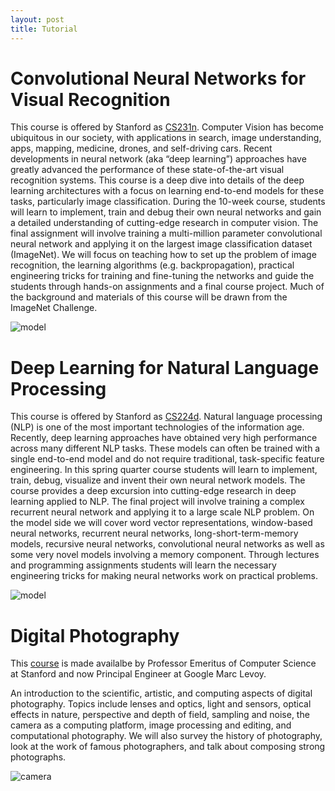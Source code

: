 ```yaml
---
layout: post
title: Tutorial
---
```

# Convolutional Neural Networks for Visual Recognition

This course is offered by Stanford as [CS231n](http://cs231n.stanford.edu/). Computer Vision has become ubiquitous in our society, with applications in search, image understanding, apps, mapping, medicine, drones, and self-driving cars. Recent developments in neural network (aka “deep learning”) approaches have greatly advanced the performance of these state-of-the-art visual recognition systems. This course is a deep dive into details of the deep learning architectures with a focus on learning end-to-end models for these tasks, particularly image classification. During the 10-week course, students will learn to implement, train and debug their own neural networks and gain a detailed understanding of cutting-edge research in computer vision. The final assignment will involve training a multi-million parameter convolutional neural network and applying it on the largest image classification dataset (ImageNet). We will focus on teaching how to set up the problem of image recognition, the learning algorithms (e.g. backpropagation), practical engineering tricks for training and fine-tuning the networks and guide the students through hands-on assignments and a final course project. Much of the background and materials of this course will be drawn from the ImageNet Challenge.

![model](http://2.bp.blogspot.com/-cdb02AKAlt0/VQSBJYrqFfI/AAAAAAAAPyM/ODavYwmdcNY/w1200-h630-p-nu/cs231n.png)

# Deep Learning for Natural Language Processing

This course is offered by Stanford as [CS224d](http://cs224d.stanford.edu/). Natural language processing (NLP) is one of the most important technologies of the information age. Recently, deep learning approaches have obtained very high performance across many different NLP tasks. These models can often be trained with a single end-to-end model and do not require traditional, task-specific feature engineering. In this spring quarter course students will learn to implement, train, debug, visualize and invent their own neural network models. The course provides a deep excursion into cutting-edge research in deep learning applied to NLP. The final project will involve training a complex recurrent neural network and applying it to a large scale NLP problem. On the model side we will cover word vector representations, window-based neural networks, recurrent neural networks, long-short-term-memory models, recursive neural networks, convolutional neural networks as well as some very novel models involving a memory component. Through lectures and programming assignments students will learn the necessary engineering tricks for making neural networks work on practical problems.

![model](http://cs224d.stanford.edu/images/treeFrontSentiment.png)

# Digital Photography

This [course](https://sites.google.com/site/marclevoylectures/home) is made availalbe by Professor Emeritus of Computer Science at Stanford and now Principal Engineer at Google Marc Levoy. 

An introduction to the scientific, artistic, and computing aspects of digital photography. Topics include lenses and optics, light and sensors, optical effects in nature, perspective and depth of field, sampling and noise, the camera as a computing platform, image processing and editing, and computational photography. We will also survey the history of photography, look at the work of famous photographers, and talk about composing strong photographs.

![camera](https://sites.google.com/site/marclevoylectures/home/teaser-pictures-notext3.png?attredirects=0)
